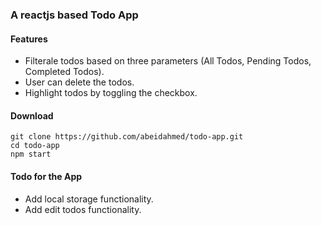### A reactjs based Todo App

#### Features

- Filterale todos based on three parameters (All Todos, Pending Todos, Completed Todos).
- User can delete the todos.
- Highlight todos by toggling the checkbox.

#### Download

```
git clone https://github.com/abeidahmed/todo-app.git
cd todo-app
npm start
```

#### Todo for the App

- Add local storage functionality.
- Add edit todos functionality.
